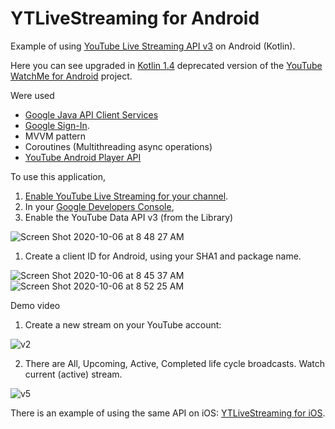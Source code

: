 # YTLiveStreaming for Android

Example of using [YouTube Live Streaming API v3](https://developers.google.com/youtube/v3/live/docs) on Android (Kotlin).

Here you can see upgraded in [Kotlin 1.4](https://github.com/JetBrains/kotlin/releases/tag/v1.4.10) deprecated version of the [YouTube WatchMe for Android](https://github.com/youtube/yt-watchme) project.

Were used
- [Google Java API Client Services](https://github.com/googleapis/google-api-java-client-services)
- [Google Sign-In](https://developers.google.com/identity/sign-in/android/sign-in). 
- MVVM pattern
- Coroutines (Multithreading async operations)
- [YouTube Android Player API](https://developers.google.com/youtube/android/player)

To use this application,

1. [Enable YouTube Live Streaming for your channel](https://support.google.com/youtube/answer/2474026?hl=en).
1. In your [Google Developers Console](https://console.developers.google.com),
 1. Enable the YouTube Data API v3 (from the Library)
 
![Screen Shot 2020-10-06 at 8 48 27 AM](https://user-images.githubusercontent.com/2775621/95163961-b6a7fb00-07b1-11eb-9b06-42fef871cb2f.png) 

 1. Create a client ID for Android, using your SHA1 and package name.
 
![Screen Shot 2020-10-06 at 8 45 37 AM](https://user-images.githubusercontent.com/2775621/95163944-abed6600-07b1-11eb-8e4e-c9cd1693e4a6.png)
![Screen Shot 2020-10-06 at 8 52 25 AM](https://user-images.githubusercontent.com/2775621/95163976-bc9ddc00-07b1-11eb-96ee-5540d0ab3d34.png)

Demo  video
1. Create a new stream on your YouTube account:

![v2](https://user-images.githubusercontent.com/2775621/95176102-0f34c380-07c5-11eb-99bf-84e38c6fe781.gif)

2. There are All, Upcoming, Active, Completed life cycle broadcasts. Watch current (active) stream.

![v5](https://user-images.githubusercontent.com/2775621/95176316-62a71180-07c5-11eb-8565-71baae59234f.gif)

There is an example of using the same API on iOS: [YTLiveStreaming for iOS](https://github.com/SKrotkih/YTLiveStreaming). 
